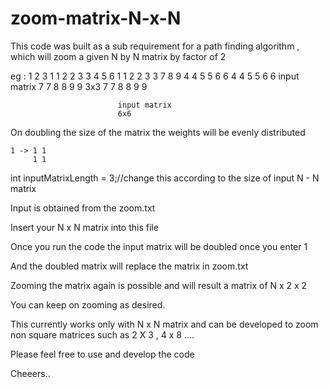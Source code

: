 # zoom-matrix-N-x-N
This code was built as a sub requirement for a path finding algorithm , which will zoom a given N by N matrix by factor of 2

eg :
	1 2 3				1 1 2 2 3 3
	4 5 6				1 1 2 2 3 3	
	7 8 9				4 4 5 5 6 6
				        4 4 5 5 6 6
     input matrix 	        	7 7 8 8 9 9
	3x3				7 7 8 8 9 9
					    
			                input matrix 
			       		    6x6	
	
	
On doubling the size of the matrix the weights will be evenly distributed

	1 -> 1 1
	     1 1
		 
int inputMatrixLength = 3;//change this according to the size of input N - N matrix

Input is obtained from the zoom.txt

Insert your N x N matrix into this file

Once you run the code the input matrix will be doubled once you enter 1

And the doubled matrix will replace the matrix in zoom.txt 

Zooming the matrix again is possible and will result a matrix of N x 2 x 2

You can keep on zooming as desired.

This currently works only with N x N matrix and can be developed to zoom non square matrices such as 2 X 3 , 4 x 8 ....

Please feel free to use and develop the code

Cheeers..
